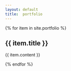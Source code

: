 ```yaml
---
layout: default
title:  portfolio
---
```


{% for item in site.portfolio %}
<div class="entry-pic" style="background-image: url('{{ site.url }}/portfolio/img/{{ item.image }}')">
</div>
<div class="entry">
  <h2>{{ item.title }}</h2>
  <p>{{ item.content }}</p>
</div>
{% endfor %}
